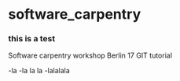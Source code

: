 # software_carpentry
### this is a test
Software carpentry workshop Berlin 17 GIT tutorial

-la
-la la la
-lalalala
